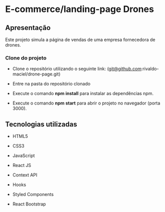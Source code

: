# E-commerce/landing-page Drones

## Apresentação

Este projeto simula a página de vendas de uma empresa fornecedora de drones.

### Clone do projeto

- Clone o repositório utilizando o seguinte link:
(git@github.com:rivaldo-maciel/drone-page.git)

- Entre na pasta do repositório clonado

- Execute o comando **npm install** para instalar as dependências npm.

- Execute o comando **npm start** para abrir o projeto no navegador (porta 3000).

## Tecnologias utilizadas

- HTML5

- CSS3

- JavaScript

- React JS

- Context API

- Hooks

- Styled Components

- React Bootstrap


